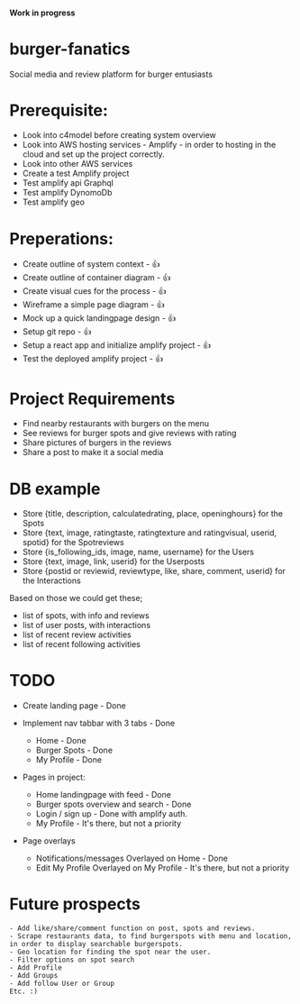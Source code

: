 #### Work in progress ####

# burger-fanatics
Social media and review platform for burger entusiasts


# Prerequisite:
 - Look into c4model before creating system overview
 - Look into AWS hosting services - Amplify - in order to hosting in the cloud and set up the project correctly.
 - Look into other AWS services
 - Create a test Amplify project
 - Test amplify api Graphql 
 - Test amplify DynomoDb 
 - Test amplify geo
 
# Preperations:
 - Create outline of system context                         - 👍
 - Create outline of container diagram                      - 👍
 - Create visual cues for the process                       - 👍
 - Wireframe a simple page diagram                          - 👍
 - Mock up a quick landingpage design                       - 👍
 - Setup git repo                                           - 👍
 - Setup a react app and initialize amplify project         - 👍
 - Test the deployed amplify project                        - 👍

# Project Requirements
  - Find nearby restaurants with burgers on the menu
  - See reviews for burger spots and give reviews with rating
  - Share pictures of burgers in the reviews
  - Share a post to make it a social media


  
# DB example
  - Store {title, description, calculatedrating, place, openinghours} for the Spots
  - Store {text, image, ratingtaste, ratingtexture and ratingvisual, userid, spotid} for the Spotreviews
  - Store {is_following_ids, image, name, username} for the Users
  - Store {text, image, link, userid} for the Userposts
  - Store {postid or reviewid, reviewtype, like, share, comment, userid} for the Interactions

Based on those we could get these; 
  - list of spots, with info and reviews
  - list of user posts, with interactions
  - list of recent review activities
  - list of recent following activities


# TODO
  - Create landing page                                     - Done
  - Implement nav tabbar with 3 tabs                        - Done
    - Home                                                  - Done
    - Burger Spots                                          - Done
    - My Profile                                            - Done

  - Pages in project:
    - Home landingpage with feed                            - Done
    - Burger spots overview and search                      - Done
    - Login / sign up                                       - Done with amplify auth.
    - My Profile                                            - It's there, but not a priority
  
  - Page overlays
    - Notifications/messages      Overlayed on Home         - Done
    - Edit My Profile             Overlayed on My Profile   - It's there, but not a priority


  # Future prospects
    - Add like/share/comment function on post, spots and reviews.
    - Scrape restaurants data, to find burgerspots with menu and location, in order to display searchable burgerspots.
    - Geo location for finding the spot near the user.
    - Filter options on spot search
    - Add Profile
    - Add Groups
    - Add follow User or Group
    Etc. :)

  
